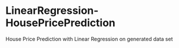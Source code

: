 # LinearRegression-HousePricePrediction
House Price Prediction with Linear Regression on generated data set
